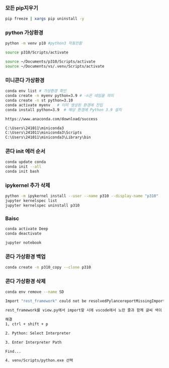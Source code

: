 
### 모든 pip지우기
```bash
pip freeze | xargs pip uninstall -y
```

### python 가상환경 

```bash
python -m venv p10 #python3 작동안함

source p310/Scripts/activate

source ~/Documents/p310/Scripts/activate
source ~/Documents/vs/.venv/Scripts/activate
```

### 미니콘다 가상환경

```bash
conda env list # 가상환경 확인
conda create -n myenv python=3.9 # -n은 네임을 의미
conda create -n st python=3.10
conda activate myenv   # 이미 생성된 환경에 진입
conda install python=3.9  # 해당 환경에 Python 3.9 설치
```

```bash
https://www.anaconda.com/download/success

C:\Users\241011\miniconda3
C:\Users\241011\miniconda3\Scripts
C:\Users\241011\miniconda3\Library\bin
```

### 콘다 init 에러 순서
```bash
conda update conda
conda init --all
conda init bash
```

### ipykernel 추가 삭제
```bash
python -m ipykernel install --user --name p310 --display-name "p310"
jupyter kernelspec list
jupyter kernelspec uninstall p310
```


### Baisc
```bash
conda activate Deep
conda deactivate

jupyter notebook

```
### 콘다 가상환경 백업
```bash
conda create -n p310_copy --clone p310
```
### 콘다 가상환경 삭제
```bash
conda env remove --name SD
```
```bash
Import "rest_framework" could not be resolvedPylancereportMissingImports

rest_framework를 view.py에서 import할 시에 vscode에서 노란 줄과 함께 글씨 색이 바뀌지 않았다.

해결
1, ctrl + shift + p

2. Python: Select Interpreter

3. Enter Interpreter Path

Find...

4. venv/Scripts/python.exe 선택
```
